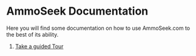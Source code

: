 <!-- TITLE: Main -->
<!-- SUBTITLE: Welcome the AmmoSeek.com documentation -->

# AmmoSeek Documentation
Here you will find some documentation on how to use AmmoSeek.com to the best of its ability.

1. [Take a guided Tour](/Home/Tour)